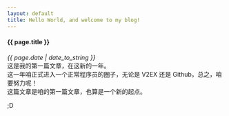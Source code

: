 ```yaml
---
layout: default
title: Hello World, and welcome to my blog!
---
```


#### {{ page.title }}
*{{ page.date | date_to_string }}*  
这是我的第一篇文章，在这新的一年。  
这一年咱正式进入一个正常程序员的圈子，无论是 V2EX 还是 Github，总之，咱要努力呢！  
这篇文章是咱的第一篇文章，也算是一个新的起点。  

;D  
